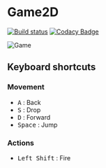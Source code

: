 # Game2D

[![Build status](https://ci.appveyor.com/api/projects/status/46c4xb1gc286ib8t/branch/master?svg=true)](https://ci.appveyor.com/project/dougmaitelli/game2d/branch/master)
[![Codacy Badge](https://api.codacy.com/project/badge/Grade/50d11f80955c457da45b0821152cd3a4)](https://www.codacy.com/app/dougmaitelli_2/Game2D?utm_source=github.com&utm_medium=referral&utm_content=dougmaitelli/Game2D&utm_campaign=badger)

![Game](https://github.com/dougmaitelli/Game2D/raw/master/print.PNG)

## Keyboard shortcuts

### Movement

* <kbd>A</kbd> : Back
* <kbd>S</kbd> : Drop
* <kbd>D</kbd> : Forward
* <kbd>Space</kbd> : Jump

### Actions

* <kbd>Left Shift</kbd> : Fire
